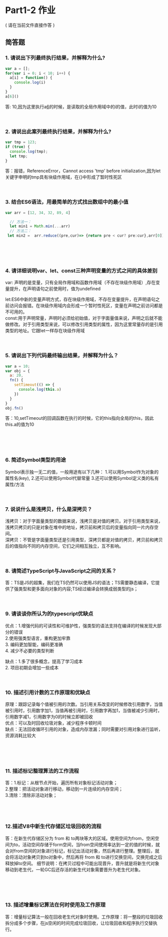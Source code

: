 # Part1-2 作业

( 请在当前文件直接作答 )

## 简答题

### 1. 请说出下列最终执行结果，并解释为什么?

```javascript
var a = [];
for(var i = 0; i < 10; i++) {
  a[i] = function() {
    console.log(i)
  }
}
a[6]()
```
答: 10,因为这里执行a[6]()的时候，是读取的全局作用域中的i的值，此时i的值为10
　

　

### 2. 请说出此案列最终执行结果，并解释为什么?

```javascript
var tmp = 123;
if (true) {
  console.log(tmp);
  let tmp;
}
```
答：报错，ReferenceError，Cannot access 'tmp' before initialization,因为let 关键字申明的tmp具有块级作用域，在{}中形成了暂时性死区
　

　

### 3. 结合ES6语法，用最简单的方式找出数组中的最小值

```javascript
var arr = [12, 34, 32, 89, 4]
```
```javascript
  // 方法一：
  let min1 = Math.min(...arr)
  // 方法二：
 let min2 =  arr.reduce((pre,cur)=> {return pre < cur? pre:cur},arr[0])
```
　

　

### 4. 请详细说明var、let、const三种声明变量的方式之间的具体差别
var: 声明的是变量，只有全局作用域和函数作用域（不存在块级作用域）,存在变量提升，在声明语句之前使用时，值为undefined

let:ES6中新的变量声明方式，存在块级作用域，不存在变量提升，在声明语句之前访问会报错。在块级作用域内会形成一个暂时性死区，变量在声明之前访问都是不可用的。  
const:用于声明常量，声明时必须给初始值，对于字面量值来说，声明之后就不能做修改。对于引用类型来说，可以修改引用类型的属性，因为这里常量存的是引用类型的地址。它跟let一样存在块级作用域
　

　

### 5. 请说出下列代码最终输出结果，并解释为什么？

```javascript
var a = 10;
var obj = {
  a: 20,
  fn() {
    setTimeout(() => {
      console.log(this.a)
    })
  }
}
obj.fn()
```
答：10,setTimeout的回调函数在执行的时候，它的this指向全局的this，因此this.a的值为10

　

　

### 6. 简述Symbol类型的用途
Symbol表示独一无二的值，一般用途有以下几种：
1.可以用Symbol作为对象的属性名(key),
2.还可以使用Symbol代替常量
3.还可以使用Symbol定义类的私有属性/方法
　

　

### 7. 说说什么是浅拷贝，什么是深拷贝？

浅拷贝：对于字面量类型的数据来说，浅拷贝是对值的拷贝。对于引用类型来说，浅拷贝拷贝的只是对象在堆中的地址，拷贝前和拷贝后的变量指向同一片内存空间。  
深拷贝：不管是字面量类型还是引用类型，深拷贝都是对值的拷贝，拷贝前和拷贝后的值指向不同的内存空间，它们之间相互独立，互不影响。
　

　

### 8. 请简述TypeScript与JavaScript之间的关系？
答：TS是JS的超集，我们在TS仍然可以使用JS的语法；TS需要静态编译，它提供了强类型和更多面向对象的内容;TS经过编译会转换成弱类型的js；
　

　

### 9. 请谈谈你所认为的typescript优缺点
优点：1.增强代码的可读性和可维护性，强类型的语法支持在编译的时候发现大部分的错误  
      2.使用强类型语言，重构更加牢靠  
      3. 编码更加智能，编码更准确  
      4. 减少不必要的类型判断  

缺点：1.多了很多概念，提高了学习成本  
      2. 项目初期会增加一些成本
　

　

### 10. 描述引用计数的工作原理和优缺点
原理：跟踪记录每个值被引用的次数。当引用关系改变的时候修改引用数字，当值被引用时，引用数字加1，当值再被引用时，引用数字再加1，当值被减少引用时，引用数字减1，引用数字为0的时候立即被回收  
优点：可以及时回收垃圾对象，减少程序卡顿时间  
缺点：无法回收循环引用的对象，造成内存泄漏；同时需要对引用对象进行监听，资源消耗比较大

　

　

### 11. 描述标记整理算法的工作流程
答：1.标记：从根节点开始，遍历所有对象标记活动对象；  
    2.整理：把活动对象进行移动，移动到一片连续的内存空间；  
    3.清除：清除非活动对象；  
　

　

### 12.描述V8中新生代存储区垃圾回收的流程
答：在新生代存储区分为 from 和 to两块等大的区域。使用空间为from，空闲空间为to，活动空间存储于form空间，当from空间使用率达到一定的值的时候，就会对from空间的对象进行标记，标记出活动对象，然后再进行整理。整理后，就会将活动对象拷贝到to对象中，然后再将
from 和 to进行交换空间，交换完成之后释放掉to空间。
细节说明：在拷贝过程中可能出现晋升，晋升就是将新生代对象移动到老生代，一轮GC后还存活的新生代对象需要晋升为老生代对象。
 
　

　

### 13. 描述增量标记算法在何时使用及工作原理
答：增量标记算法一般在回收老生代对象时使用。工作原理：将一整段的垃圾回收拆分成多个步骤，在js空闲的时间完成垃圾回收，让垃圾回收和程序执行交替执行。
　

　